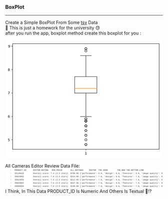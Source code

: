 ### BoxPlot 
---
Create a Simple BoxPlot From Some <a href="https://whatis.techtarget.com/fileformat/TSV-Tab-separated-values-file">tsv</a> Data <br>
:pushpin: This is just a homework for the university :sweat: <br>
after you run the app, boxplot method create this boxplot for you :

<img src="https://github.com/moeindal/BoxPlot/blob/master/venv/boxPlot"/>

All Cameras Editor Review Data File:
<br>
<img src="https://github.com/moeindal/BoxPlot/blob/master/venv/allCameras_editor_review.png" />
<br>
I Think, In This Data PRODUCT_ID Is Numeric And Others Is Textual :grimacing::interrobang:
